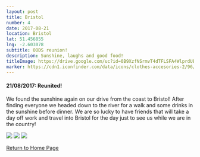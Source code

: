 ```yaml
---
layout: post
title: Bristol
number: 4
date: 2017-08-21
location: Bristol
lat: 51.456855
lng: -2.603078
subtitle: OODS reunion!
description: Sunshine, laughs and good food!
titleImage: https://drive.google.com/uc?id=0B9XzfNSrmvT4dTFLSFA4WlprdUE
marker: https://cdn1.iconfinder.com/data/icons/clothes-accesories-2/96/Boot-512.png
---
```


<h4>21/08/2017: Reunited!</h4>

We found the sunshine again on our drive from the coast to Bristol! After finding everyone we headed down to the river for a walk and some drinks in the sunshine before dinner. We are so lucky to have friends that will take a day off work and travel into Bristol for the day just to see us while we are in the country! 

<img src="https://drive.google.com/uc?id=0B9XzfNSrmvT4cElkODhzRkpJdUE" class="image1">
<img src="https://drive.google.com/uc?id=0B9XzfNSrmvT4U2FFeGFzcm1wMzg" class="image1">
<img src="https://drive.google.com/uc?id=0B9XzfNSrmvT4eFBwbkhPSGhNcE0" class="image1">

<a href="https://adventuresofthetravellingtwins.com/">Return to Home Page</a>
